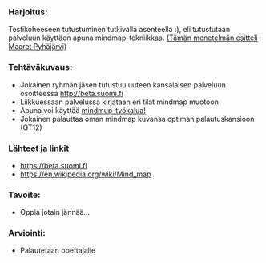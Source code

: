 ### Harjoitus:

Testikoheeseen tutustuminen tutkivalla asenteella :), eli tutustutaan palveluun käyttäen apuna mindmap-tekniikkaa.
[(Tämän menetelmän esitteli Maaret Pyhäjärvi)](https://github.com/N4SJAMK/teamboard-test/wiki/expoloratory-testing-session) 


### Tehtäväkuvaus:

* Jokainen ryhmän jäsen tutustuu uuteen kansalaisen palveluun osoitteessa http://beta.suomi.fi
* Liikkuessaan palvelussa kirjataan eri tilat mindmap muotoon
* Apuna voi käyttää [mindmup-työkalua!](https://www.mindmup.com/)
* Jokainen palauttaa oman mindmap kuvansa optiman palautuskansioon (GT12)

### Lähteet ja linkit

* https://beta.suomi.fi
* https://en.wikipedia.org/wiki/Mind_map

### Tavoite:

* Oppia jotain jännää...



### Arviointi:

* Palautetaan opettajalle 
